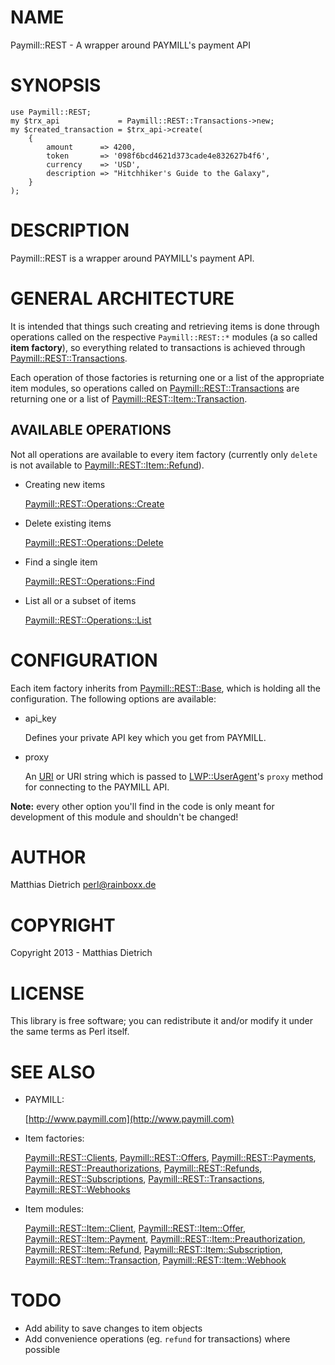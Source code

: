 # NAME

Paymill::REST - A wrapper around PAYMILL's payment API

# SYNOPSIS

    use Paymill::REST;
    my $trx_api             = Paymill::REST::Transactions->new;
    my $created_transaction = $trx_api->create(
        {
            amount      => 4200,
            token       => '098f6bcd4621d373cade4e832627b4f6',
            currency    => 'USD',
            description => "Hitchhiker's Guide to the Galaxy",
        }
    );

# DESCRIPTION

Paymill::REST is a wrapper around PAYMILL's payment API.

# GENERAL ARCHITECTURE

It is intended that things such creating and retrieving items is done through
operations called on the respective `Paymill::REST::*` modules (a so called __item factory__), so
everything related to transactions is achieved
through [Paymill::REST::Transactions](http://search.cpan.org/perldoc?Paymill::REST::Transactions).

Each operation of those factories is returning one or a list of the
appropriate item modules, so operations called on [Paymill::REST::Transactions](http://search.cpan.org/perldoc?Paymill::REST::Transactions)
are returning one or a list of [Paymill::REST::Item::Transaction](http://search.cpan.org/perldoc?Paymill::REST::Item::Transaction).

## AVAILABLE OPERATIONS

Not all operations are available to every item factory (currently only
`delete` is not available to [Paymill::REST::Item::Refund](http://search.cpan.org/perldoc?Paymill::REST::Item::Refund)).

- Creating new items

    [Paymill::REST::Operations::Create](http://search.cpan.org/perldoc?Paymill::REST::Operations::Create)

- Delete existing items

    [Paymill::REST::Operations::Delete](http://search.cpan.org/perldoc?Paymill::REST::Operations::Delete)

- Find a single item

    [Paymill::REST::Operations::Find](http://search.cpan.org/perldoc?Paymill::REST::Operations::Find)

- List all or a subset of items

    [Paymill::REST::Operations::List](http://search.cpan.org/perldoc?Paymill::REST::Operations::List)

# CONFIGURATION

Each item factory inherits from [Paymill::REST::Base](http://search.cpan.org/perldoc?Paymill::REST::Base), which is
holding all the configuration.  The following options are available:

- api\_key

    Defines your private API key which you get from PAYMILL.

- proxy

    An [URI](http://search.cpan.org/perldoc?URI) or URI string which is passed to [LWP::UserAgent](http://search.cpan.org/perldoc?LWP::UserAgent)'s `proxy`
    method for connecting to the PAYMILL API.

__Note:__ every other option you'll find in the code is only meant for
development of this module and shouldn't be changed!

# AUTHOR

Matthias Dietrich <perl@rainboxx.de>

# COPYRIGHT

Copyright 2013 - Matthias Dietrich

# LICENSE

This library is free software; you can redistribute it and/or modify
it under the same terms as Perl itself.

# SEE ALSO

- PAYMILL:

    [http://www.paymill.com](http://www.paymill.com)

- Item factories:

    [Paymill::REST::Clients](http://search.cpan.org/perldoc?Paymill::REST::Clients), [Paymill::REST::Offers](http://search.cpan.org/perldoc?Paymill::REST::Offers), [Paymill::REST::Payments](http://search.cpan.org/perldoc?Paymill::REST::Payments),
    [Paymill::REST::Preauthorizations](http://search.cpan.org/perldoc?Paymill::REST::Preauthorizations), [Paymill::REST::Refunds](http://search.cpan.org/perldoc?Paymill::REST::Refunds),
    [Paymill::REST::Subscriptions](http://search.cpan.org/perldoc?Paymill::REST::Subscriptions), [Paymill::REST::Transactions](http://search.cpan.org/perldoc?Paymill::REST::Transactions),
    [Paymill::REST::Webhooks](http://search.cpan.org/perldoc?Paymill::REST::Webhooks)

- Item modules:

    [Paymill::REST::Item::Client](http://search.cpan.org/perldoc?Paymill::REST::Item::Client), [Paymill::REST::Item::Offer](http://search.cpan.org/perldoc?Paymill::REST::Item::Offer), [Paymill::REST::Item::Payment](http://search.cpan.org/perldoc?Paymill::REST::Item::Payment),
    [Paymill::REST::Item::Preauthorization](http://search.cpan.org/perldoc?Paymill::REST::Item::Preauthorization), [Paymill::REST::Item::Refund](http://search.cpan.org/perldoc?Paymill::REST::Item::Refund),
    [Paymill::REST::Item::Subscription](http://search.cpan.org/perldoc?Paymill::REST::Item::Subscription), [Paymill::REST::Item::Transaction](http://search.cpan.org/perldoc?Paymill::REST::Item::Transaction),
    [Paymill::REST::Item::Webhook](http://search.cpan.org/perldoc?Paymill::REST::Item::Webhook)

# TODO

- Add ability to save changes to item objects
- Add convenience operations (eg. `refund` for transactions) where possible
